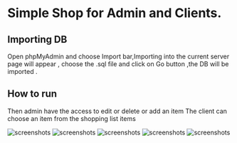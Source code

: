 # Simple Shop for Admin and Clients.

## Importing DB

Open phpMyAdmin and choose Import bar,Importing into the current server page will appear , choose the .sql file and click on Go button ,the DB will be imported .

## How to run

Then admin have the access to edit or delete or add an item 
The client can choose an item from the shopping list items

![screenshots](1.png)
![screenshots](2.png)
![screenshots](3.png)
![screenshots](4.png)
![screenshots](5.png)

